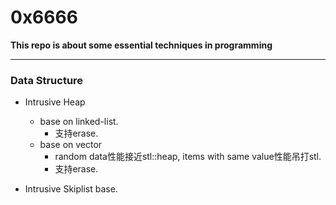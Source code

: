 # 0x6666
__This repo is about some essential techniques in programming__

------

### Data Structure

 - Intrusive Heap
 	- base on linked-list.
		- 支持erase.
	- base on vector
		- random data性能接近stl::heap, items with same value性能吊打stl.
		- 支持erase.

 - Intrusive Skiplist base.

